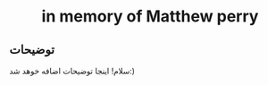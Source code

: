 <h1 align="center">in memory of Matthew perry</h1>

## توضیحات

سلام!
اینجا توضیحات اضافه خوهد شد:)
